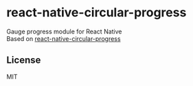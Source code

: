 # react-native-circular-progress

Gauge progress module for React Native  
Based on [react-native-circular-progress](https://github.com/bgryszko/react-native-circular-progress)

## License

MIT
